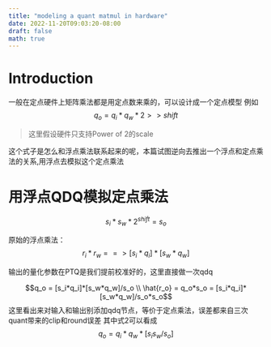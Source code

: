 ```yaml
---
title: "modeling a quant matmul in hardware"
date: 2022-11-20T09:03:20-08:00
draft: false
math: true
---
```

# Introduction
一般在定点硬件上矩阵乘法都是用定点数来乘的，可以设计成一个定点模型
例如
$$q_o = q_i * q_w * 2>>shift$$
> 这里假设硬件只支持Power of 2的scale

这个式子是怎么和浮点乘法联系起来的呢，本篇试图逆向去推出一个浮点和定点乘法的关系,用浮点去模拟这个定点乘法


# 用浮点QDQ模拟定点乘法

$$
s_i*s_w*2^{shift} = s_o
$$

原始的浮点乘法：
$$r_i*r_w ==> [s_i*q_i]*[s_w*q_w]$$

输出的量化参数在PTQ是我们提前校准好的，这里直接做一次qdq

$$q_o = [s_i*q_i]*[s_w*q_w]/s_o \\ \hat{r_o} = q_o*s_o = [s_i*q_i]*[s_w*q_w]/s_o*s_o$$
这里看出来对输入和输出别添加qdq节点，等价于定点乘法，误差都来自三次quant带来的clip和round误差
其中式2可以看成$$q_o = q_i*q_w*[s_is_w/s_o] $$



